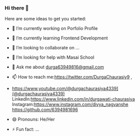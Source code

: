 ### Hi there 👋

Here are some ideas to get you started:

- 🔭 I’m currently working on  Porfolio Profile
- 🌱 I’m currently learning Frontend Development
- 👯 I’m looking to collaborate on ...
- 🤔 I’m looking for help with Masai School
- 💬 Ask me about durga63949816@gmail.com
- 📫 How to reach me:https://twitter.com/DurgaChaurasiy9 ,
-    https://www.youtube.com/@durgachaurasiya4339](@durgachaurasiya4339)
     LinkedIn:https://www.linkedin.com/in/durgawati-chaurasiya
     Instagram:https://www.instagram.com/divya_nagvanshe
     https://github.com/6394981696
  
  
- 😄 Pronouns: He/Her
- ⚡ Fun fact: ...

